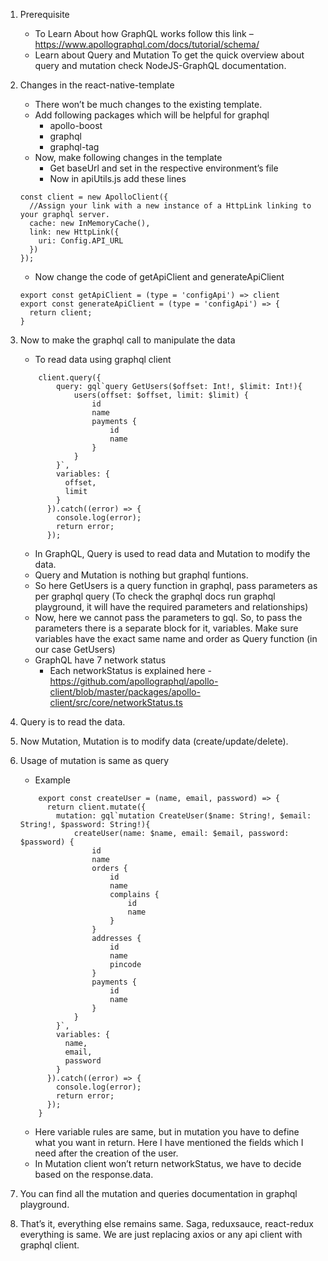 1. Prerequisite
    - To Learn About how GraphQL works follow this link – https://www.apollographql.com/docs/tutorial/schema/
    - Learn about Query and Mutation
      To get the quick overview about query and mutation check NodeJS-GraphQL documentation.

2. Changes in the react-native-template
    - There won’t be much changes to the existing template.
    - Add following packages which will be helpful for graphql
        - apollo-boost
        - graphql
        - graphql-tag
    - Now, make following changes in the template
        - Get baseUrl and set in the respective environment’s file
        - Now in apiUtils.js add these lines
    ```
    const client = new ApolloClient({
      //Assign your link with a new instance of a HttpLink linking to your graphql server.
      cache: new InMemoryCache(),
      link: new HttpLink({
        uri: Config.API_URL
      })
    });
    
    ```         
    - Now change the code of getApiClient and generateApiClient
    ```
    export const getApiClient = (type = 'configApi') => client
    export const generateApiClient = (type = 'configApi') => {
      return client;
    }
    ```
3. Now to make the graphql call to manipulate the data
    - To read data using graphql client
    ```
        client.query({
            query: gql`query GetUsers($offset: Int!, $limit: Int!){
                users(offset: $offset, limit: $limit) {
                    id
                    name
                    payments {
                        id
                        name
                    }
                }
            }`,
            variables: {
              offset,
              limit
            }
          }).catch((error) => {
            console.log(error);
            return error;
          });

    ```
    - In GraphQL, Query is used to read data and Mutation to modify the data.
    - Query and Mutation is nothing but graphql funtions.
    - So here GetUsers is a query function in graphql, pass parameters as per graphql query (To check the graphql docs run graphql playground, it will have the required parameters and relationships)
    - Now, here we cannot pass the parameters to gql. So, to pass the parameters there is a separate block for it, variables. Make sure variables have the exact same name and order as Query function (in our case GetUsers)
    - GraphQL have 7 network status
        - Each networkStatus is explained here - https://github.com/apollographql/apollo-client/blob/master/packages/apollo-client/src/core/networkStatus.ts
4. Query is to read the data.
5. Now Mutation, Mutation is to modify data (create/update/delete).
6. Usage of mutation is same as query
    - Example
    ```
        export const createUser = (name, email, password) => {
          return client.mutate({
            mutation: gql`mutation CreateUser($name: String!, $email: String!, $password: String!){
                createUser(name: $name, email: $email, password: $password) {
                    id
                    name
                    orders {
                        id
                        name
                        complains {
                            id
                            name
                        }
                    }
                    addresses {
                        id
                        name
                        pincode
                    }
                    payments {
                        id
                        name
                    }
                }
            }`,
            variables: {
              name,
              email,
              password
            }
          }).catch((error) => {
            console.log(error);
            return error;
          });
        }

    ```
    - Here variable rules are same, but in mutation you have to define what you want in return. Here I have mentioned the fields which I need after the creation of the user.
    - In Mutation client won’t return networkStatus, we have to decide based on the response.data.
7. You can find all the mutation and queries documentation in graphql playground.
8. That’s it, everything else remains same. Saga, reduxsauce, react-redux everything is same. We are just replacing axios or any api client with graphql client.

